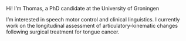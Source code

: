 Hi! I’m Thomas, a PhD candidate at the University of Groningen

I’m interested in speech motor control and clinical linguistics.
I currently work on the longitudinal assessment of articulatory-kinematic changes following surgical treatment for tongue cancer.


<!---
ThomasTienkamp/ThomasTienkamp is a ✨ special ✨ repository because its `README.md` (this file) appears on your GitHub profile.
You can click the Preview link to take a look at your changes.
--->
